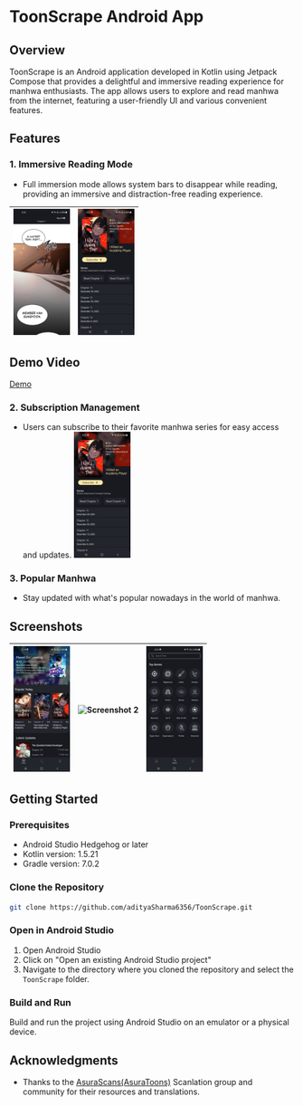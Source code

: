 # ToonScrape Android App

## Overview
ToonScrape is an Android application developed in Kotlin using Jetpack Compose that provides a delightful and immersive reading experience for manhwa enthusiasts. The app allows users to explore and read manhwa from the internet, featuring a user-friendly UI and various convenient features.

## Features

### 1. Immersive Reading Mode
- Full immersion mode allows system bars to disappear while reading, providing an immersive and distraction-free reading experience.

| <img alt="Screenshot 1" src="sample/one.jpg" width="100"/> | <img alt="Screenshot 1" src="sample/two.jpg" width="100"/> |
|------------------------------------------------------------|------------------------------------------------------------|

## Demo Video
[Demo](sample/demo.mp4)

### 2. Subscription Management
- Users can subscribe to their favorite manhwa series for easy access and updates.
  <img alt="Screenshot 1" src="sample/two.jpg" width="100"/>

### 3. Popular Manhwa
- Stay updated with what's popular nowadays in the world of manhwa.

## Screenshots

| <img alt="Screenshot 1" src="sample/fiv.jpg" width="100"/> | <img alt="Screenshot 2" src="sample/six" width="100"/> | <img alt="Screenshot 1" src="sample/fou.jpg" width="100"/> |
|------------------------------------------------------------|--------------------------------------------------------|------------------------------------------------------------|



## Getting Started

### Prerequisites
- Android Studio Hedgehog or later
- Kotlin version: 1.5.21
- Gradle version: 7.0.2

### Clone the Repository
```bash
git clone https://github.com/adityaSharma6356/ToonScrape.git
```

### Open in Android Studio
1. Open Android Studio
2. Click on "Open an existing Android Studio project"
3. Navigate to the directory where you cloned the repository and select the `ToonScrape` folder.

### Build and Run
Build and run the project using Android Studio on an emulator or a physical device.


## Acknowledgments
- Thanks to the [AsuraScans(AsuraToons)](https://asuratoon.com/) Scanlation group and community for their resources and translations.
